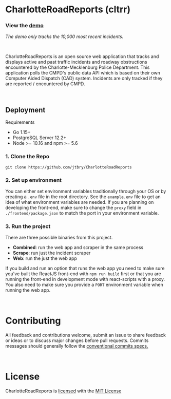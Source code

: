 # CharlotteRoadReports (cltrr)
### View the [demo](https://cltrr.herokuapp.com/)
*The demo only tracks the 10,000 most recent incidents.*

<br />

CharlotteRoadReports is an open source web application that tracks and displays active and past traffic incidents and roadway obstructions encountered by the Charlotte-Mecklenburg Police Department. This application polls the CMPD's public data API which is based on their own Computer Aided Dispatch (CAD) system. Incidents are only tracked if they are reported / encountered by CMPD.

<br />

## Deployment
Requirements
* Go 1.15+
* PostgreSQL Server 12.2+
* Node >= 10.16 and npm >= 5.6 

### 1. Clone the Repo
`git clone https://github.com/jtbry/CharlotteRoadReports`

### 2. Set up environment
You can either set environment variables traditionally through your OS or by creating a `.env` file in the root directory. See the `example.env` file to get an idea of what environment variables are needed. If you are planning on developing the front-end, make sure to change the `proxy` field in `./frontend/package.json` to match the port in your environment variable.

### 3. Run the project
There are three possible binaries from this project.
- **Combined**: run the web app and scraper in the same process
- **Scrape**: run just the incident scraper
- **Web**: run the just the web app

If you build and run an option that runs the web app you need to make sure you've built the ReactJS front-end with `npm run build` first or that you are running the front-end in development mode with react-scripts with a proxy. You also need to make sure you provide a `PORT` environment variable when running the web app.

<br />

# Contributing
All feedback and contributions welcome, submit an issue to share feedback or ideas or to discuss major changes before pull requests. Commits messages should generally follow the [conventional commits specs.](https://www.conventionalcommits.org/en/v1.0.0/#summary)

<br />

# License
CharlotteRoadReports is [licensed](/LICENSE) with the [MIT License](https://spdx.org/licenses/MIT.html)